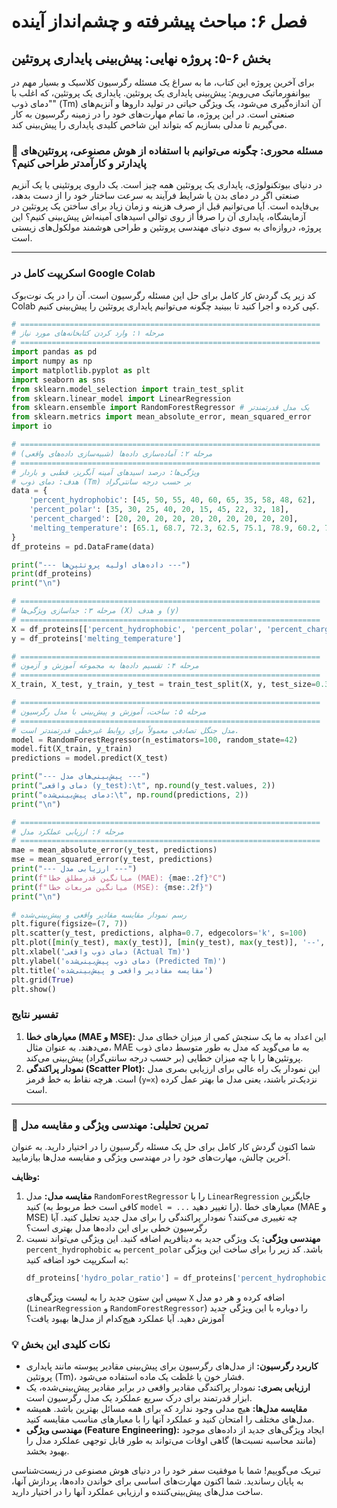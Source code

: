 # فصل ۶: مباحث پیشرفته و چشم‌انداز آینده

## بخش ۶-۵: پروژه نهایی: پیش‌بینی پایداری پروتئین

برای آخرین پروژه این کتاب، ما به سراغ یک مسئله رگرسیون کلاسیک و بسیار مهم در بیوانفورماتیک می‌رویم: پیش‌بینی پایداری یک پروتئین. پایداری یک پروتئین، که اغلب با "دمای ذوب" (Tm) آن اندازه‌گیری می‌شود، یک ویژگی حیاتی در تولید داروها و آنزیم‌های صنعتی است. در این پروژه، ما تمام مهارت‌های خود را در زمینه رگرسیون به کار می‌گیریم تا مدلی بسازیم که بتواند این شاخص کلیدی پایداری را پیش‌بینی کند.

### 🎯 مسئله محوری: چگونه می‌توانیم با استفاده از هوش مصنوعی، پروتئین‌های پایدارتر و کارآمدتر طراحی کنیم؟

در دنیای بیوتکنولوژی، پایداری یک پروتئین همه چیز است. یک داروی پروتئینی یا یک آنزیم صنعتی اگر در دمای بدن یا شرایط فرآیند به سرعت ساختار خود را از دست بدهد، بی‌فایده است. آیا می‌توانیم قبل از صرف هزینه و زمان زیاد برای ساختن یک پروتئین در آزمایشگاه، پایداری آن را صرفاً از روی توالی اسیدهای آمینه‌اش پیش‌بینی کنیم؟ این پروژه، دروازه‌ای به سوی دنیای مهندسی پروتئین و طراحی هوشمند مولکول‌های زیستی است.

---

### اسکریپت کامل در Google Colab

کد زیر یک گردش کار کامل برای حل این مسئله رگرسیون است. آن را در یک نوت‌بوک Colab کپی کرده و اجرا کنید تا ببینید چگونه می‌توانیم پایداری پروتئین را پیش‌بینی کنیم.

```python
# ===================================================================
# مرحله ۱: وارد کردن کتابخانه‌های مورد نیاز
# ===================================================================
import pandas as pd
import numpy as np
import matplotlib.pyplot as plt
import seaborn as sns
from sklearn.model_selection import train_test_split
from sklearn.linear_model import LinearRegression
from sklearn.ensemble import RandomForestRegressor # یک مدل قدرتمندتر
from sklearn.metrics import mean_absolute_error, mean_squared_error
import io

# ===================================================================
# مرحله ۲: آماده‌سازی داده‌ها (شبیه‌سازی داده‌های واقعی)
# ===================================================================
# ویژگی‌ها: درصد اسیدهای آمینه آبگریز، قطبی و باردار
# هدف: دمای ذوب (Tm) بر حسب درجه سانتی‌گراد
data = {
    'percent_hydrophobic': [45, 50, 55, 40, 60, 65, 35, 58, 48, 62],
    'percent_polar': [35, 30, 25, 40, 20, 15, 45, 22, 32, 18],
    'percent_charged': [20, 20, 20, 20, 20, 20, 20, 20, 20, 20],
    'melting_temperature': [65.1, 68.7, 72.3, 62.5, 75.1, 78.9, 60.2, 74.0, 67.5, 76.8]
}
df_proteins = pd.DataFrame(data)

print("--- داده‌های اولیه پروتئین‌ها ---")
print(df_proteins)
print("\n")

# ===================================================================
# مرحله ۳: جداسازی ویژگی‌ها (X) و هدف (y)
# ===================================================================
X = df_proteins[['percent_hydrophobic', 'percent_polar', 'percent_charged']]
y = df_proteins['melting_temperature']

# ===================================================================
# مرحله ۴: تقسیم داده‌ها به مجموعه آموزش و آزمون
# ===================================================================
X_train, X_test, y_train, y_test = train_test_split(X, y, test_size=0.3, random_state=42)

# ===================================================================
# مرحله ۵: ساخت، آموزش و پیش‌بینی با مدل رگرسیون
# ===================================================================
# مدل جنگل تصادفی معمولاً برای روابط غیرخطی قدرتمندتر است.
model = RandomForestRegressor(n_estimators=100, random_state=42)
model.fit(X_train, y_train)
predictions = model.predict(X_test)

print("--- پیش‌بینی‌های مدل ---")
print("دمای واقعی (y_test):\t", np.round(y_test.values, 2))
print("دمای پیش‌بینی‌شده:\t", np.round(predictions, 2))
print("\n")

# ===================================================================
# مرحله ۶: ارزیابی عملکرد مدل
# ===================================================================
mae = mean_absolute_error(y_test, predictions)
mse = mean_squared_error(y_test, predictions)
print("--- ارزیابی مدل ---")
print(f"میانگین قدرمطلق خطا (MAE): {mae:.2f}°C")
print(f"میانگین مربعات خطا (MSE): {mse:.2f}")
print("\n")

# رسم نمودار مقایسه مقادیر واقعی و پیش‌بینی‌شده
plt.figure(figsize=(7, 7))
plt.scatter(y_test, predictions, alpha=0.7, edgecolors='k', s=100)
plt.plot([min(y_test), max(y_test)], [min(y_test), max(y_test)], '--', color='red', lw=2)
plt.xlabel('دمای ذوب واقعی (Actual Tm)')
plt.ylabel('دمای ذوب پیش‌بینی‌شده (Predicted Tm)')
plt.title('مقایسه مقادیر واقعی و پیش‌بینی‌شده')
plt.grid(True)
plt.show()
```

### تفسیر نتایج

1.  **معیارهای خطا (MAE و MSE):** این اعداد به ما یک سنجش کمی از میزان خطای مدل می‌دهند. به عنوان مثال، MAE به ما می‌گوید که مدل به طور متوسط دمای ذوب پروتئین‌ها را با چه میزان خطایی (بر حسب درجه سانتی‌گراد) پیش‌بینی می‌کند.
2.  **نمودار پراکندگی (Scatter Plot):** این نمودار یک راه عالی برای ارزیابی بصری مدل است. هرچه نقاط به خط قرمز (`y=x`) نزدیک‌تر باشند، یعنی مدل ما بهتر عمل کرده است.

---

### 🔬 تمرین تحلیلی: مهندسی ویژگی و مقایسه مدل

شما اکنون گردش کار کامل برای حل یک مسئله رگرسیون را در اختیار دارید. به عنوان آخرین چالش، مهارت‌های خود را در مهندسی ویژگی و مقایسه مدل‌ها بیازمایید.

**وظایف:**

1.  **مقایسه مدل:** مدل `RandomForestRegressor` را با `LinearRegression` جایگزین کنید (کافی است خط مربوط به `model = ...` را تغییر دهید). معیارهای خطا (MAE و MSE) چه تغییری می‌کنند؟ نمودار پراکندگی را برای مدل جدید تحلیل کنید. آیا رگرسیون خطی برای این داده‌ها مدل بهتری است؟
2.  **مهندسی ویژگی:** یک ویژگی جدید به دیتافریم اضافه کنید. این ویژگی می‌تواند نسبت `percent_hydrophobic` به `percent_polar` باشد. کد زیر را برای ساخت این ویژگی به اسکریپت خود اضافه کنید:
    ```python
    df_proteins['hydro_polar_ratio'] = df_proteins['percent_hydrophobic'] / df_proteins['percent_polar']
    ```
    سپس این ستون جدید را به لیست ویژگی‌های `X` اضافه کرده و هر دو مدل (`LinearRegression` و `RandomForestRegressor`) را دوباره با این ویژگی جدید آموزش دهید. آیا عملکرد هیچ‌کدام از مدل‌ها بهبود یافت؟

### 💡 نکات کلیدی این بخش

- **کاربرد رگرسیون:** از مدل‌های رگرسیون برای پیش‌بینی مقادیر پیوسته مانند پایداری پروتئین (Tm)، فشار خون یا غلظت یک ماده استفاده می‌شود.
- **ارزیابی بصری:** نمودار پراکندگی مقادیر واقعی در برابر مقادیر پیش‌بینی‌شده، یک ابزار قدرتمند برای درک سریع عملکرد یک مدل رگرسیون است.
- **مقایسه مدل‌ها:** هیچ مدلی وجود ندارد که برای همه مسائل بهترین باشد. همیشه مدل‌های مختلف را امتحان کنید و عملکرد آنها را با معیارهای مناسب مقایسه کنید.
- **مهندسی ویژگی (Feature Engineering):** ایجاد ویژگی‌های جدید از داده‌های موجود (مانند محاسبه نسبت‌ها) گاهی اوقات می‌تواند به طور قابل توجهی عملکرد مدل را بهبود بخشد.

تبریک می‌گوییم! شما با موفقیت سفر خود را در دنیای هوش مصنوعی در زیست‌شناسی به پایان رساندید. شما اکنون مهارت‌های اساسی برای خواندن داده‌ها، پردازش آنها، ساخت مدل‌های پیش‌بینی‌کننده و ارزیابی عملکرد آنها را در اختیار دارید.
